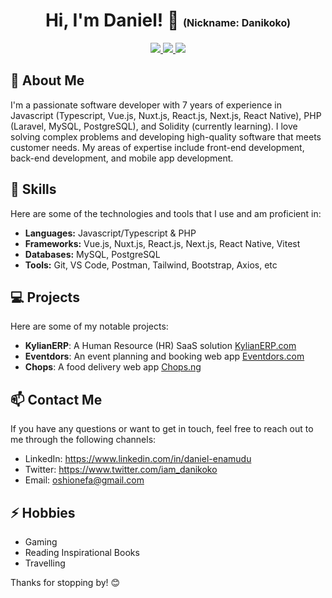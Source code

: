 <h1 align="center">
    Hi, I'm Daniel! 👋
    <font size="3">(Nickname: Danikoko)</font>
</h1>
<p align="center">
  <a href="https://www.linkedin.com/in/daniel-enamudu">
    <img src="https://img.shields.io/badge/-LinkedIn-blue?style=flat&logo=Linkedin&logoColor=white">
  </a>
  <a href="https://twitter.com/iam_danikoko">
    <img src="https://img.shields.io/badge/-Twitter-1DA1F2?style=flat&logo=Twitter&logoColor=white">
  </a>
  <a href="https://danikoko.github.io">
    <img src="https://img.shields.io/badge/-Website-green?style=flat">
  </a>
</p>

## 🚀 About Me

I'm a passionate software developer with 7 years of experience in Javascript (Typescript, Vue.js, Nuxt.js, React.js, Next.js, React Native), PHP (Laravel, MySQL, PostgreSQL), and Solidity (currently learning). I love solving complex problems and developing high-quality software that meets customer needs. My areas of expertise include front-end development, back-end development, and mobile app development.

## 🔧 Skills

Here are some of the technologies and tools that I use and am proficient in:

- **Languages:** Javascript/Typescript & PHP
- **Frameworks:** Vue.js, Nuxt.js, React.js, Next.js, React Native, Vitest
- **Databases:** MySQL, PostgreSQL
- **Tools:** Git, VS Code, Postman, Tailwind, Bootstrap, Axios, etc

## 💻 Projects

Here are some of my notable projects:

- **KylianERP**: A Human Resource (HR) SaaS solution <a href="https://kylianerp.com">KylianERP.com</a>
- **Eventdors**: An event planning and booking web app <a href="https://eventdors.com">Eventdors.com</a>
- **Chops**: A food delivery web app <a href="https://chops.ng">Chops.ng</a>

## 📫 Contact Me

If you have any questions or want to get in touch, feel free to reach out to me through the following channels:

- LinkedIn: <a href="https://www.linkedin.com/in/daniel-enamudu">https://www.linkedin.com/in/daniel-enamudu</a>
- Twitter: <a href="https://www.twitter.com/iam_danikoko">https://www.twitter.com/iam_danikoko</a>
- Email: <a href="mailto:oshionefa@gmail.com">oshionefa@gmail.com</a>

## ⚡ Hobbies

- Gaming
- Reading Inspirational Books
- Travelling

Thanks for stopping by! 😊
